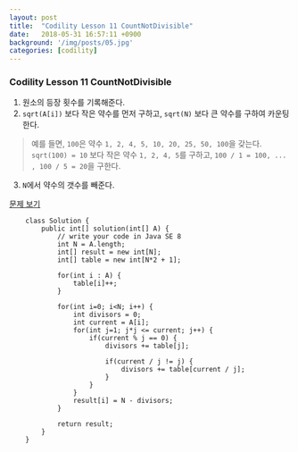 ```yaml
---
layout: post
title:  "Codility Lesson 11 CountNotDivisible"
date:   2018-05-31 16:57:11 +0900
background: '/img/posts/05.jpg'
categories: [codility]
---
```


### Codility Lesson 11 CountNotDivisible
1. 원소의 등장 횟수를 기록해준다.
2. `sqrt(A[i])` 보다 작은 약수를 먼저 구하고, `sqrt(N)` 보다 큰 약수를 구하여 카운팅한다.
> 예를 들면, `100`은 약수 `1, 2, 4, 5, 10, 20, 25, 50, 100`을 갖는다.
> `sqrt(100) = 10` 보다 작은 약수 `1, 2, 4, 5`를 구하고, `100 / 1 = 100, ... , 100 / 5 = 20`을 구한다.
3. `N`에서 약수의 갯수를 빼준다.

[문제 보기](https://app.codility.com/programmers/lessons/11-sieve_of_eratosthenes/count_non_divisible/)

~~~
    class Solution {
        public int[] solution(int[] A) {
            // write your code in Java SE 8
            int N = A.length;
            int[] result = new int[N];
            int[] table = new int[N*2 + 1];
            
            for(int i : A) {
                table[i]++;
            }
            
            for(int i=0; i<N; i++) {
                int divisors = 0;
                int current = A[i];
                for(int j=1; j*j <= current; j++) {
                    if(current % j == 0) {
                        divisors += table[j];
                        
                        if(current / j != j) {
                            divisors += table[current / j];
                        }
                    }
                }
                result[i] = N - divisors;
            }
            
            return result;
        }
    }
~~~